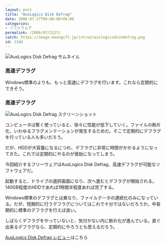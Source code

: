 ```yaml
---
layout: post
title: "AusLogics Disk Defrag"
date: 2006-07-27T09:00:00+09:00
categories:
- ソフトウェア
permalink: /2006/07/2127/
catch: https://image.moongift.jp/intro2/auslogicsdiskdefrag.png
id: 2104
---
```

 ![AusLogics Disk Defrag サムネイル](https://image.moongift.jp/intro2/auslogicsdiskdefrag.t.png "AusLogics Disk Defrag サムネイル")
  

### 高速デフラグ
  
Windows標準のよりも、もっと高速にデフラグを行います。これなら定期的にできそう。  
<!--more-->  

### 高速デフラグ
  

![AusLogics Disk Defrag スクリーンショット](https://image.moongift.jp/intro2/auslogicsdiskdefrag.png "AusLogics Disk Defrag スクリーンショット")

  

コンピュータは暫く使っていると、徐々に性能が低下していく。ファイルの断片化、いわゆるフラグメンテーションが発生するためだ。そこで定期的にデフラグを行っている人も多いだろう。

  

だが、HDDが大容量になるにつれ、デフラグに非常に時間がかかるようになってきた。これでは定期的にやるのが億劫になってしまう。

  

今回紹介するフリーウェアはAusLogics Disk Defrag、高速デフラグが可能なソフトウェアだ。

  

起動すると、ドライブの選択画面になり、次へ進むとデフラグが開始される。140GB程度のHDDであれば1時間半程度あれば完了する。

  

Windows標準のデフラグとは異なり、ファイルデータの連続化のみになっている。だが、短期的に行うデフラグについてはこれで十分ではないだろうか。中長期的に標準のデフラグを行えば良い。

  

しばらくデフラグをやっていないと、気付かない内に断片化が進んでいる。直ぐ出来るデフラグなら、定期的にやろうとも思えるだろう。

  

[AusLogics Disk Defrag レビュー](http://fw.moongift.jp/review/i-2136.html)はこちら

